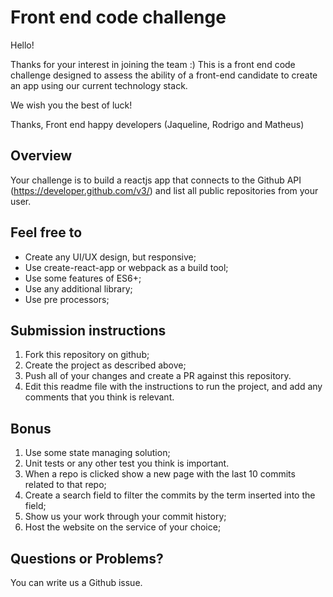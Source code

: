 # Front end code challenge

Hello!

Thanks for your interest in joining the team :)
This is a front end code challenge designed to assess the ability of a front-end candidate to create an app using our current technology stack.

We wish you the best of luck!

Thanks,
Front end happy developers (Jaqueline, Rodrigo and Matheus)

## Overview 

Your challenge is to build a reactjs app that connects to the Github API (https://developer.github.com/v3/) and list all public repositories from your user.

## Feel free to

- Create any UI/UX design, but responsive;
- Use create-react-app or webpack as a build tool;
- Use some features of ES6+;
- Use any additional library;
- Use pre processors;

## Submission instructions

1. Fork this repository on github;
2. Create the project as described above;
3. Push all of your changes and create a PR against this repository.
4. Edit this readme file with the instructions to run the project, and add any comments that you think is relevant.

## Bonus

1. Use some state managing solution;
2. Unit tests or any other test you think is important.
3. When a repo is clicked show a new page with the last 10 commits related to that repo;
4. Create a search field to filter the commits by the term inserted into the field;
5. Show us your work through your commit history;
6. Host the website on the service of your choice;


## Questions or Problems?

You can write us a Github issue.
